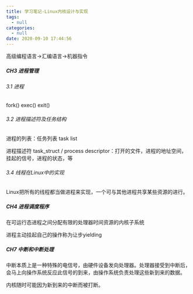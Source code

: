 ```yaml
---
title: 学习笔记-Linux内核设计与实现
tags:
  - null
categories:
  - null
date: 2020-09-10 17:44:56
---
```




高级编程语言->汇编语言->机器指令

##### CH3 进程管理

###### 3.1 进程

fork() exec() exit()



###### 3.2 进程描述符及任务结构

进程的列表：任务列表 task list

进程描述符 task_struct / process descriptor：打开的文件，进程的地址空间，挂起的信号，进程的状态，等

###### 3.4 线程在Linux中的实现

Linux把所有的线程都当做进程来实现，一个可与其他进程共享某些资源的进行。



##### CH4 进程调度程序

在可运行态进程之间分配有限的处理器时间资源的内核子系统

进程主动挂起自己的操作称为让步yielding



##### CH7 中断和中断处理

中断本质上是一种特殊的电信号，由硬件设备发向处理器。处理器接受到中断后，会马上向操作系统反应此信号的到来，由操作系统负责处理这些新到来的数据。

内核随时可能因为新到来的中断而被打断。